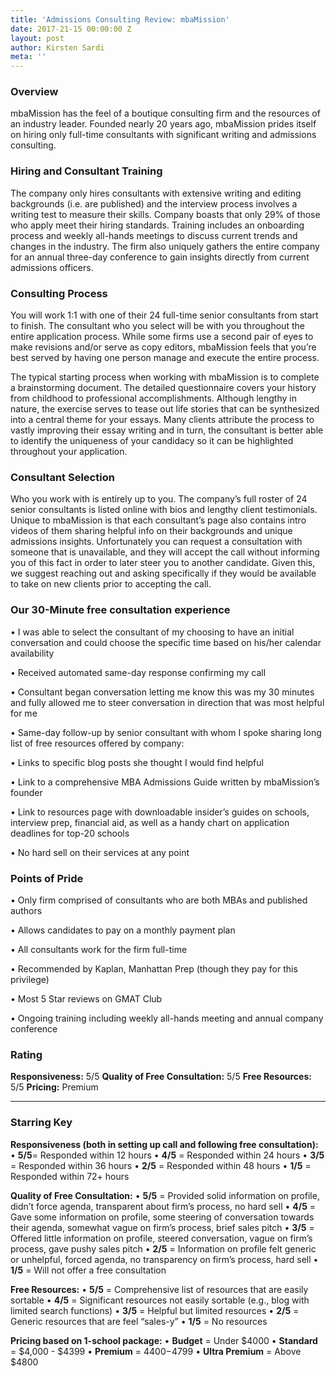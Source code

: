 ```yaml
---
title: 'Admissions Consulting Review: mbaMission'
date: 2017-21-15 00:00:00 Z
layout: post
author: Kirsten Sardi
meta: ''
--- 
```


### **Overview**
mbaMission has the feel of a boutique consulting firm and the resources of an industry leader. Founded nearly 20 years ago, mbaMission prides itself on hiring only full-time consultants with significant writing and admissions consulting. 

### **Hiring and Consultant Training**
The company only hires consultants with extensive writing and editing backgrounds (i.e. are published) and the interview process involves a writing test to measure their skills. Company boasts that only 29% of those who apply meet their hiring standards. Training includes an onboarding process and weekly all-hands meetings to discuss current trends and changes in the industry.  The firm also uniquely gathers the entire company for an annual three-day conference to gain insights directly from current admissions officers. 

### **Consulting Process**
You will work 1:1 with one of their 24 full-time senior consultants from start to finish.  The consultant who you select will be with you throughout the entire application process. While some firms use a second pair of eyes to make revisions and/or serve as copy editors, mbaMission feels that you’re best served by having one person manage and execute the entire process. 

The typical starting process when working with mbaMission is to complete a brainstorming document. The detailed questionnaire covers your history from childhood to professional accomplishments. Although lengthy in nature, the exercise serves to tease out life stories that can be synthesized into a central theme for your essays. Many clients attribute the process to vastly improving their essay writing and in turn, the consultant is better able to identify the uniqueness of your candidacy so it can be highlighted throughout your application.  

### **Consultant Selection**
Who you work with is entirely up to you.  The company’s full roster of 24 senior consultants is listed online with bios and lengthy client testimonials. Unique to mbaMission is that each consultant’s page also contains intro videos of them sharing helpful info on their backgrounds and unique admissions insights.  Unfortunately you can request a consultation with someone that is unavailable, and they will accept the call without informing you of this fact in order to later steer you to another candidate. Given this, we suggest reaching out and asking specifically if they would be available to take on new clients prior to accepting the call.

### **Our 30-Minute free consultation experience**

•	I was able to select the consultant of my choosing to have an initial conversation and could choose the specific time based on his/her calendar availability

•	Received automated same-day response confirming my call 

•	Consultant began conversation letting me know this was my 30 minutes and fully allowed me to steer conversation in direction that was most helpful for me

•	Same-day follow-up by senior consultant with whom I spoke sharing long list of free resources offered by company:

•	Links to specific blog posts she thought I would find helpful

•	Link to a comprehensive MBA Admissions Guide written by mbaMission’s founder

•	Link to resources page with downloadable insider’s guides on schools, interview prep, financial aid, as well as a handy chart on application deadlines for top-20 schools

•	No hard sell on their services at any point

### **Points of Pride**
•	Only firm comprised of consultants who are both MBAs and published authors

•	Allows candidates to pay on a monthly payment plan

•	All consultants work for the firm full-time

•	Recommended by Kaplan, Manhattan Prep (though they pay for this privilege) 

•	Most 5 Star reviews on GMAT Club

•	Ongoing training including weekly all-hands meeting and annual company conference


### **Rating**

**Responsiveness:**	5/5
**Quality of Free Consultation:**	5/5
**Free Resources:**	5/5
**Pricing:** Premium


-------------------------------------------------------------------------------------------------------------------------------------

### **Starring Key**

**Responsiveness (both in setting up call and following free consultation):**
• **5/5**= Responded within 12 hours
• **4/5** = Responded within 24 hours
• **3/5** = Responded within 36 hours
• **2/5** = Responded within 48 hours
• **1/5** = Responded within 72+ hours

**Quality of Free Consultation:**
• **5/5** = Provided solid information on profile, didn’t force agenda, transparent about firm’s process, no hard sell
• **4/5** = Gave some information on profile, some steering of conversation towards their agenda, somewhat vague on firm’s process, brief sales pitch
• **3/5** = Offered little information on profile, steered conversation, vague on firm’s process, gave pushy sales pitch
• **2/5** = Information on profile felt generic or unhelpful, forced agenda, no transparency on firm’s process, hard sell
• **1/5** = Will not offer a free consultation

**Free Resources:**
• **5/5** = Comprehensive list of resources that are easily sortable
• **4/5** = Significant resources not easily sortable (e.g., blog with limited search functions)
• **3/5** = Helpful but limited resources
• **2/5** = Generic resources that are feel “sales-y”
• **1/5** = No resources

**Pricing based on 1-school package:**
• **Budget** = Under $4000
• **Standard** = $4,000 - $4399
• **Premium** = $4400-$4799
• **Ultra Premium** = Above $4800


